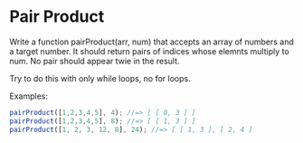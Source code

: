 # Pair Product

Write a function pairProduct(arr, num) that accepts an array of numbers and a target number.  It should return pairs of indices whose elemnts multiply to num.  No pair should appear twie in the result.  

Try to do this with only while loops, no for loops.  

Examples:

```js
pairProduct([1,2,3,4,5], 4); //=> [ [ 0, 3 ] ]
pairProduct([1,2,3,4,5], 8); //=> [ [ 1, 3 ] ]
pairProduct([1, 2, 3, 12, 8], 24); //=> [ [ 1, 3 ], [ 2, 4 ]
```